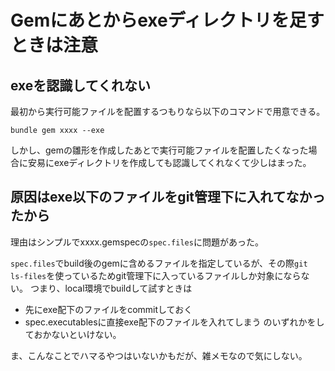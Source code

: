# Gemにあとからexeディレクトリを足すときは注意

## exeを認識してくれない
最初から実行可能ファイルを配置するつもりなら以下のコマンドで用意できる。

```shell
bundle gem xxxx --exe
```

しかし、gemの雛形を作成したあとで実行可能ファイルを配置したくなった場合に安易にexeディレクトリを作成しても認識してくれなくて少しはまった。

## 原因はexe以下のファイルをgit管理下に入れてなかったから
理由はシンプルでxxxx.gemspecの`spec.files`に問題があった。

`spec.files`でbuild後のgemに含めるファイルを指定しているが、その際`git ls-files`を使っているためgit管理下に入っているファイルしか対象にならない。
つまり、local環境でbuildして試すときは
- 先にexe配下のファイルをcommitしておく
- spec.executablesに直接exe配下のファイルを入れてしまう
のいずれかをしておかないといけない。

ま、こんなことでハマるやつはいないかもだが、雑メモなので気にしない。
